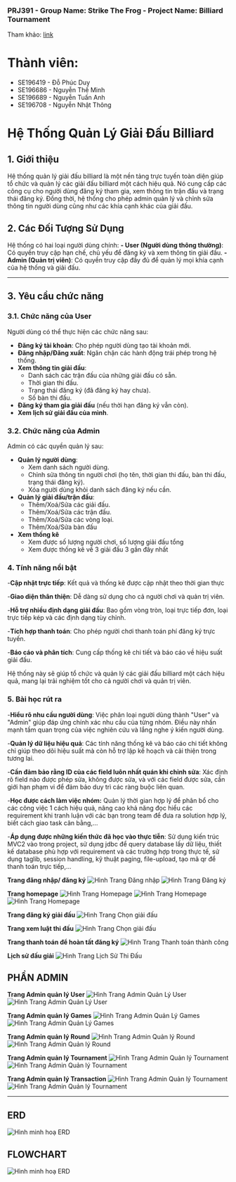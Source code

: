 ### PRJ391 - Group Name: Strike The Frog - Project Name: Billiard Tournament
Tham khảo: [link](https://coccamco.web.app/register)
# Thành viên:
- SE196419 - Đỗ Phúc Duy
- SE196686 - Nguyễn Thế Minh
- SE196689 - Nguyễn Tuấn Anh
- SE196708 - Nguyễn Nhật Thông


# Hệ Thống Quản Lý Giải Đấu Billiard

## 1. Giới thiệu
Hệ thống quản lý giải đấu billiard là một nền tảng trực tuyến toàn diện giúp tổ chức và quản lý các giải đấu billiard một cách hiệu quả. Nó cung cấp các công cụ cho người dùng đăng ký tham gia, xem thông tin trận đấu và trạng thái đăng ký. Đồng thời, hệ thống cho phép admin quản lý và chỉnh sửa thông tin người dùng cũng như các khía cạnh khác của giải đấu.

## 2. Các Đối Tượng Sử Dụng
Hệ thống có hai loại người dùng chính:
**- User (Người dùng thông thường)**: Có quyền truy cập hạn chế, chủ yếu để đăng ký và xem thông tin giải đấu.
**- Admin (Quản trị viên)**: Có quyền truy cập đầy đủ để quản lý mọi khía cạnh của hệ thống và giải đấu.

---

## 3. Yêu cầu chức năng

### 3.1. Chức năng của User
Người dùng có thể thực hiện các chức năng sau:
- **Đăng ký tài khoản**: Cho phép người dùng tạo tài khoản mới.
- **Đăng nhập/Đăng xuất**: Ngăn chặn các hành động trái phép trong hệ thống.
- **Xem thông tin giải đấu**:
  - Danh sách các trận đấu của những giải đấu có sẵn.
  - Thời gian thi đấu.
  - Trạng thái đăng ký (đã đăng ký hay chưa).
  - Số bàn thi đấu.
- **Đăng ký tham gia giải đấu** (nếu thời hạn đăng ký vẫn còn).
- **Xem lịch sử giải đấu của mình**.

### 3.2. Chức năng của Admin
Admin có các quyền quản lý sau:
- **Quản lý người dùng**:
  - Xem danh sách người dùng.
  - Chỉnh sửa thông tin người chơi (họ tên, thời gian thi đấu, bàn thi đấu, trạng thái đăng ký).
  - Xóa người dùng khỏi danh sách đăng ký nếu cần.
- **Quản lý giải đấu/trận đấu**:
  - Thêm/Xoá/Sửa các giải đấu. 
  - Thêm/Xoá/Sửa các trận đấu.
  - Thêm/Xoá/Sửa các vòng loại.
  - Thêm/Xoá/Sửa bàn đấu
- **Xem thống kê**
  - Xem được số lượng người chơi, số lượng giải đấu tổng
  - Xem được thống kê về 3 giải đấu 3 gần đây nhất


### 4. Tính năng nổi bật
-**Cập nhật trực tiếp**: Kết quả và thống kê được cập nhật theo thời gian thực

-**Giao diện thân thiện**: Dễ dàng sử dụng cho cả người chơi và quản trị viên.

-**Hỗ trợ nhiều định dạng giải đấu**: Bao gồm vòng tròn, loại trực tiếp đơn, loại trực tiếp kép và các định dạng tùy chỉnh.

-**Tích hợp thanh toán**: Cho phép người chơi thanh toán phí đăng ký trực tuyến.

-**Báo cáo và phân tích**: Cung cấp thống kê chi tiết và báo cáo về hiệu suất giải đấu.

Hệ thống này sẽ giúp tổ chức và quản lý các giải đấu billiard một cách hiệu quả, mang lại trải nghiệm tốt cho cả người chơi và quản trị viên.

### 5. Bài học rút ra

-**Hiểu rõ nhu cầu người dùng**: Việc phân loại người dùng thành "User" và "Admin" giúp đáp ứng chính xác nhu cầu của từng nhóm. Điều này nhấn mạnh tầm quan trọng của việc nghiên cứu và lắng nghe ý kiến người dùng.

-**Quản lý dữ liệu hiệu quả**: Các tính năng thống kê và báo cáo chi tiết không chỉ giúp theo dõi hiệu suất mà còn hỗ trợ lập kế hoạch và cải thiện trong tương lai.

-**Cần đảm bảo rằng ID của các field luôn nhất quán khi chỉnh sửa**: Xác định rõ field nào được phép sửa, không được sửa, và với các field được sửa, cần giới hạn phạm vi để đảm bảo duy trì các ràng buộc liên quan.

-**Học được cách làm việc nhóm:** Quản lý thời gian hợp lý để phân bổ cho các công việc 1 cách hiệu quả, nâng cao khả năng đọc hiểu các requirement khi tranh luận với các bạn trong team để đưa ra solution hợp lý, biết cách giao task cân bằng,...

-**Áp dụng được những kiến thức đã học vào thực tiễn**: Sử dụng kiến trúc MVC2 vào trong project, sử dụng jdbc để query database lấy dữ liệu, thiết kế database phù hợp với requirement và các trường hợp trong thực tế, sử dụng taglib, session handling, kỹ thuật paging, file-upload, tạo mã qr để thanh toán trực tiếp,...


**Trang đăng nhập/ đăng ký**
![Hình Trang Đăng nhập](/asset/images/signup.png)
![Hình Trang Đăng ký](/asset/images/login.png)


**Trang homepage**
![Hình Trang Homepage](/asset/images/homepage.png)
![Hình Trang Homepage](/asset/images/homepage_2.png)
![Hình Trang Homepage](/asset/images/homepage_3.png)

**Trang đăng ký giải đấu**
![Hình Trang Chọn giải đấu](/asset/images/registerpage.png)

**Trang xem luật thi đấu**
![Hình Trang Chọn giải đấu](/asset/images/rulepage.png)

**Trang thanh toán để hoàn tất đăng ký**
![Hình Trang Thanh toán thành công](/asset/images/paymentstatus.png)


**Lịch sử đấu giải**
![Hình Trang Lịch Sử Thi Đấu](/asset/images/matchhistory.png)




## PHẦN ADMIN
**Trang Admin quản lý User**
![Hình Trang Admin Quản Lý User](/asset/images/user.png)
![Hình Trang Admin Quản Lý User](/asset/images/user-edit.png)

**Trang Admin quản lý Games**
![Hình Trang Admin Quản Lý Games](/asset/images/match.png)
![Hình Trang Admin Quản Lý Games](/asset/images/match-edit.png)

**Trang Admin quản lý Round**
![Hình Trang Admin Quản lý Round](/asset/images/round.png)
![Hình Trang Admin Quản lý Round](/asset/images/round-edit.png)

**Trang Admin quản lý Tournament**
![Hình Trang Admin Quản lý Tournament](/asset/images/tournament.png)
![Hình Trang Admin Quản lý Tournament](/asset/images/tournament-edit.png)


**Trang Admin quản lý Transaction**
![Hình Trang Admin Quản lý Tournament](/asset/images/transaction.png)
![Hình Trang Admin Quản lý Tournament](/asset/images/transaction-edit.png)

---
## ERD
![Hình minh hoạ ERD](/asset/images/erd.png)

## FLOWCHART
![Hình minh hoạ ERD](/asset/images/flowchart.png)



